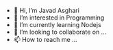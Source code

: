 - 👋 Hi, I’m Javad Asghari
- 👀 I’m interested in Programming
- 🌱 I’m currently learning Nodejs
- 💞️ I’m looking to collaborate on ...
- 📫 How to reach me ...

<!---
javad4481/javad4481 is a ✨ special ✨ repository because its `README.md` (this file) appears on your GitHub profile.
You can click the Preview link to take a look at your changes.
--->

